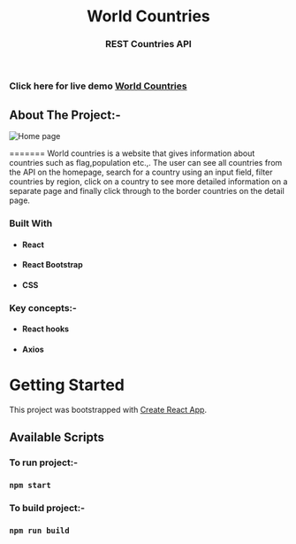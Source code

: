 <!-- PROJECT LOGO -->
<p align="center">

  <h1 align="center">World Countries</h1>

  <h3 align="center">
   REST Countries API
  </h3>
 <br />
 
 ### Click here for live demo   <a href="https://worldsa.netlify.app/">World Countries</a>

</p>

<!-- ABOUT THE PROJECT -->

## About The Project:-

![Home page](https://github.com/ameni-sl/countries-world/blob/master/public/img/Home%20page.png")

=======
World countries is a  website that gives information about countries such as flag,population etc.,. The user can see all countries from the API on the homepage, search for a country using an input field, filter countries by region, click on a country to see more detailed information on a separate page and finally click through to the border countries on the detail page.

### Built With

- #### React
- #### React Bootstrap
- #### CSS

### Key concepts:-

- #### React hooks
- #### Axios

<!-- GETTING STARTED -->

# Getting Started

This project was bootstrapped with [Create React App](https://github.com/facebook/create-react-app).

## Available Scripts

### To run project:-

### `npm start`

### To build project:-

### `npm run build`
